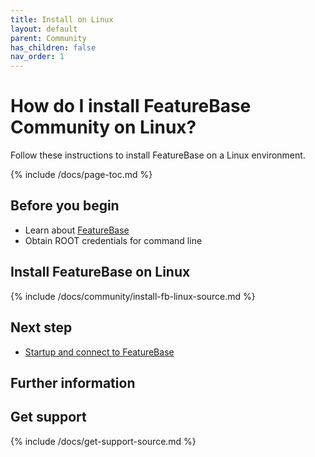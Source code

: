 ```yaml
---
title: Install on Linux
layout: default
parent: Community
has_children: false
nav_order: 1
---
```


# How do I install FeatureBase Community on Linux?

Follow these instructions to install FeatureBase on a Linux environment.

{% include /docs/page-toc.md %}

## Before you begin

* Learn about [FeatureBase](/index.html)
* Obtain ROOT credentials for command line

## Install FeatureBase on Linux

{% include /docs/community/install-fb-linux-source.md %}

## Next step

* [Startup and connect to FeatureBase](/startup-connect-fb-local)

## Further information



## Get support

{% include /docs/get-support-source.md %}
